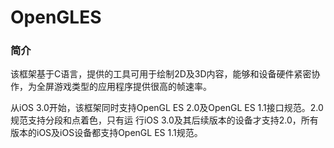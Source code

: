 # OpenGLES

### 简介

该框架基于C语言，提供的工具可用于绘制2D及3D内容，能够和设备硬件紧密协作，为全屏游戏类型的应用程序提供很高的帧速率。

从iOS 3.0开始，该框架同时支持OpenGL ES 2.0及OpenGL ES 1.1接口规范。2.0规范支持分段和点着色，只有运
行iOS 3.0及其后续版本的设备才支持2.0，所有版本的iOS及iOS设备都支持OpenGL ES 1.1规范。